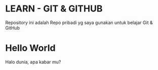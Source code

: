 # LEARN - GIT & GITHUB
Repository ini adalah Repo pribadi yg saya gunakan untuk belajar Git & GitHub

# Hello World
Halo dunia, apa kabar mu?